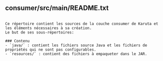 ## consumer/src/main/README.txt
~~~~~~~~~~~~~~~~~~~~~~~~~~~~

Ce répertoire contient les sources de la couche consumer de Karuta et les éléments nécessaires à sa création.
Le but de ses sous-répertoires:

### Contenu
- `java/` : contient les fichiers source Java et les fichiers de propriétés qui ne sont pas configurables.	
- `resources/` : contient des fichiers à empaqueter dans le JAR.
